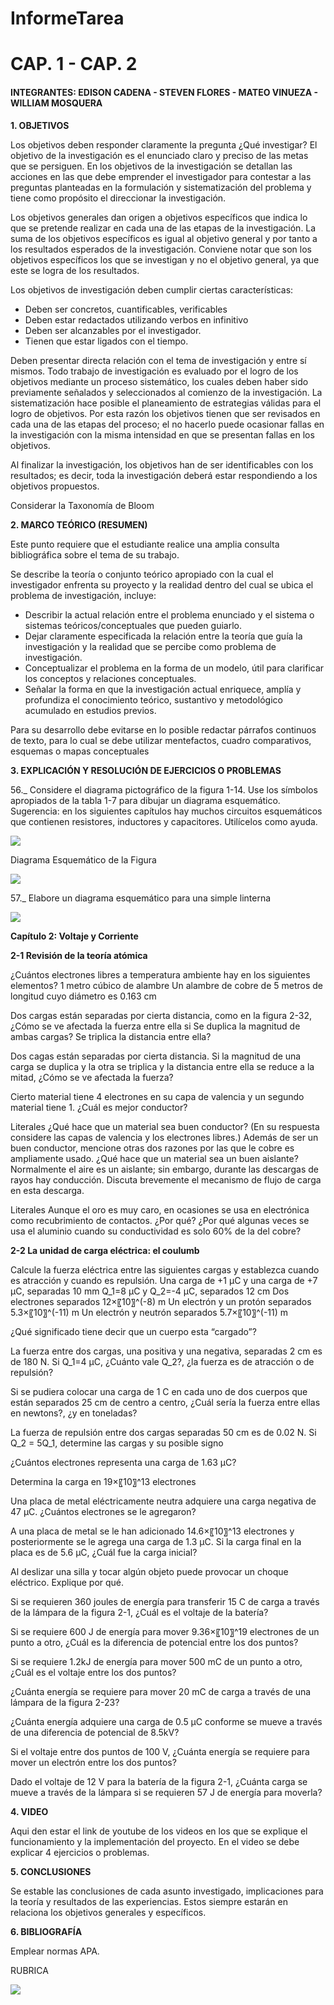 # InformeTarea

# CAP. 1 - CAP. 2

#### INTEGRANTES: EDISON CADENA - STEVEN FLORES - MATEO VINUEZA - WILLIAM MOSQUERA

**1. OBJETIVOS**

Los objetivos deben responder claramente la pregunta ¿Qué investigar? 
El objetivo de la investigación es el enunciado claro y preciso de las metas que se persiguen. En los objetivos de la investigación se detallan las acciones en las que debe emprender el investigador para contestar a las preguntas planteadas en la formulación y sistematización del problema y tiene como propósito el direccionar la investigación. 

Los objetivos generales dan origen a objetivos específicos que indica lo que se pretende realizar en cada una de las etapas de la investigación. La suma de los objetivos específicos es igual al objetivo general y por tanto a los resultados esperados de la investigación. Conviene notar que son los objetivos específicos los que se investigan y no el objetivo general, ya que este se logra de los resultados. 

Los objetivos de investigación deben cumplir ciertas características: 
* Deben ser concretos, cuantificables, verificables 
* Deben estar redactados utilizando verbos en infinitivo 
* Deben ser alcanzables por el investigador. 
* Tienen que estar ligados con el tiempo. 


Deben presentar directa relación con el tema de investigación y entre sí mismos. Todo trabajo de investigación es evaluado por el logro de los objetivos mediante un proceso sistemático, los cuales deben haber sido previamente señalados y seleccionados al comienzo de la investigación. La sistematización hace posible el planeamiento de estrategias válidas para el logro de objetivos. Por esta razón los objetivos tienen que ser revisados en cada una de las etapas del proceso; el no hacerlo puede ocasionar fallas en la investigación con la misma intensidad en que se presentan fallas en los objetivos. 

Al finalizar la investigación, los objetivos han de ser identificables con los resultados; es decir, toda la investigación deberá estar respondiendo a los objetivos propuestos. 

Considerar la Taxonomía de Bloom

**2. MARCO TEÓRICO (RESUMEN)**

Este punto requiere que el estudiante realice una amplia consulta bibliográfica sobre el tema de su trabajo.

Se describe la teoría o conjunto teórico apropiado con la cual el investigador enfrenta su proyecto y la realidad dentro del cual se ubica el problema de investigación, incluye:
* Describir la actual relación entre el problema enunciado y el sistema o sistemas teóricos/conceptuales que pueden guiarlo.
* Dejar claramente especificada la relación entre la teoría que guía la investigación y la realidad que se percibe como problema de investigación.
* Conceptualizar el problema en la forma de un modelo, útil para clarificar los conceptos y relaciones conceptuales.
* Señalar la forma en que la investigación actual enriquece, amplía y profundiza el conocimiento teórico, sustantivo y metodológico acumulado en estudios previos.

Para su desarrollo debe evitarse en lo posible redactar párrafos continuos de texto, para lo cual se debe utilizar  mentefactos, cuadro comparativos, esquemas o mapas conceptuales

**3. EXPLICACIÓN Y RESOLUCIÓN DE EJERCICIOS O PROBLEMAS**

56._ Considere el diagrama pictográfico de la figura 1-14. Use los símbolos apropiados de la tabla 1-7 para dibujar un diagrama esquemático. Sugerencia: en los siguientes capítulos hay muchos circuitos esquemáticos que contienen resistores, inductores y capacitores. Utilícelos como ayuda.

![](https://github.com/eddy90cg/Tarea_1/blob/main/Anexos/Fig.1-14.png)

Diagrama Esquemático de la Figura

![](https://github.com/eddy90cg/Tarea_1/blob/main/Anexos/Diagrama_Ejer_56.png)

57._ Elabore un diagrama esquemático para una simple linterna

![](https://github.com/eddy90cg/Tarea_1/blob/main/Anexos/Diagrama_Ejer_57.png)

**Capítulo 2: Voltaje y Corriente**

**2-1 Revisión de la teoría atómica**

¿Cuántos electrones libres a temperatura ambiente hay en los siguientes elementos?
1 metro cúbico de alambre
Un alambre de cobre de 5 metros de longitud cuyo diámetro es 0.163 cm

Dos cargas están separadas por cierta distancia, como en la figura 2-32, ¿Cómo se ve afectada la fuerza entre ella si
Se duplica la magnitud de ambas cargas?
Se triplica la distancia entre ella?

Dos cagas están separadas por cierta distancia. Si la magnitud de una carga se duplica y la otra se triplica y la distancia entre ella se reduce a la mitad, ¿Cómo se ve afectada la fuerza?

Cierto material tiene 4 electrones en su capa de valencia y un segundo material tiene 1. ¿Cuál es mejor conductor?


Literales
¿Qué hace que un material sea buen conductor? (En su respuesta considere las capas de valencia y los electrones libres.)
Además de ser un buen conductor, mencione otras dos razones por las que le cobre es ampliamente usado.
¿Qué hace que un material sea un buen aislante?
Normalmente el aire es un aislante; sin embargo, durante las descargas de rayos hay conducción. Discuta brevemente el mecanismo de flujo de carga en esta descarga.

Literales
Aunque el oro es muy caro, en ocasiones se usa en electrónica como recubrimiento de contactos. ¿Por qué?
¿Por qué algunas veces se usa el aluminio cuando su conductividad es solo 60% de la del cobre?

**2-2 La unidad de carga eléctrica: el coulumb**

Calcule la fuerza eléctrica entre las siguientes cargas y establezca cuando es atracción y cuando es repulsión.
Una carga de +1 μC y una carga de +7 μC, separadas 10 mm
Q_1=8 μC y Q_2=-4 μC, separados 12 cm
Dos electrones separados 12×〖10〗^(-8)  m
Un electrón y un protón separados 5.3×〖10〗^(-11)  m
Un electrón y neutrón separados 5.7×〖10〗^(-11)  m

¿Qué significado tiene decir que un cuerpo esta “cargado”?

La fuerza entre dos cargas, una positiva y una negativa, separadas 2 cm es de 180 N. Si Q_1=4 μC, ¿Cuánto vale Q_2?, ¿la fuerza es de atracción o de repulsión?

Si se pudiera colocar una carga de 1 C en cada uno de dos cuerpos que están separados 25 cm de centro a centro, ¿Cuál sería la fuerza entre ellas en newtons?, ¿y en toneladas?

La fuerza de repulsión entre dos cargas separadas 50 cm es de 0.02 N. Si Q_2  = 5Q_1, determine las cargas y su posible signo

¿Cuántos electrones representa una carga de 1.63 μC?

Determina la carga en 19×〖10〗^13 electrones

Una placa de metal eléctricamente neutra adquiere una carga negativa de 47 μC. ¿Cuántos electrones se le agregaron?

A una placa de metal se le han adicionado 14.6×〖10〗^13 electrones y posteriormente se le agrega una carga de 1.3 μC. Si la carga final en la placa es de 5.6 μC, ¿Cuál fue la carga inicial?

Al deslizar una silla y tocar algún objeto puede provocar un choque eléctrico. Explique por qué.

Si se requieren 360 joules de energía para transferir 15 C de carga a través de la lámpara de la figura 2-1, ¿Cuál es el voltaje de la batería?

Si se requiere 600 J de energía para mover 9.36×〖10〗^19 electrones de un punto a otro, ¿Cuál es la diferencia de potencial entre los dos puntos?

Si se requiere 1.2kJ de energía para mover 500 mC de un punto a otro, ¿Cuál es el voltaje entre los dos puntos?

¿Cuánta energía se requiere para mover 20 mC de carga a través de una lámpara de la figura 2-23?

¿Cuánta energía adquiere una carga de 0.5 μC conforme se mueve a través de una diferencia de potencial de 8.5kV?

Si el voltaje entre dos puntos de 100 V, ¿Cuánta energía se requiere para mover un electrón entre los dos puntos?

Dado el voltaje de 12 V para la batería de la figura 2-1, ¿Cuánta carga se mueve a través de la lámpara si se requieren 57 J de energía para moverla?


**4. VIDEO**

Aqui den estar el link de youtube de los videos en los que se explique el funcionamiento y la implementación del proyecto.
En el video se debe explicar 4 ejercicios o problemas.


**5. CONCLUSIONES**

Se estable las conclusiones de cada asunto investigado, implicaciones para la teoría y resultados de las experiencias. Estos siempre estarán en relaciona los objetivos generales y específicos.

**6. BIBLIOGRAFÍA**

Emplear normas APA.

RUBRICA

![](https://github.com/doalulema/InformeTarea/blob/main/Tarea.png)
